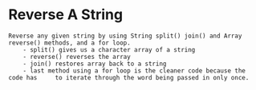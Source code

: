 # Reverse A String

    Reverse any given string by using String split() join() and Array reverse() methods, and a for loop.
        - split() gives us a character array of a string
        - reverse() reverses the array
        - join() restores array back to a string
        - last method using a for loop is the cleaner code because the code has     to iterate through the word being passed in only once.
